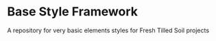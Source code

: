 Base Style Framework
====================

A repository for very basic elements styles for Fresh Tilled Soil projects
